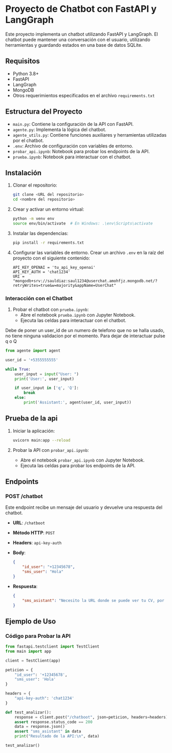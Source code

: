 # Proyecto de Chatbot con FastAPI y LangGraph

Este proyecto implementa un chatbot utilizando FastAPI y LangGraph. El chatbot puede mantener una conversación con el usuario, utilizando herramientas y guardando estados en una base de datos SQLite.

## Requisitos

- Python 3.8+
- FastAPI
- LangGraph
- MongoDB
- Otros requerimientos especificados en el archivo `requirements.txt`

## Estructura del Proyecto

- `main.py`: Contiene la configuración de la API con FastAPI.
- `agente.py`: Implementa la lógica del chatbot.
- `agente_utils.py`: Contiene funciones auxiliares y herramientas utilizadas por el chatbot.
- `.env`: Archivo de configuración con variables de entorno.
- `probar_api.ipynb`: Notebook para probar los endpoints de la API.
- `prueba.ipynb`: Notebook para interactuar con el chatbot.

## Instalación

1. Clonar el repositorio:
    ```sh
    git clone <URL del repositorio>
    cd <nombre del repositorio>
    ```

2. Crear y activar un entorno virtual:
    ```sh
    python -m venv env
    source env/bin/activate  # En Windows: .\env\Scripts\activate
    ```

3. Instalar las dependencias:
    ```sh
    pip install -r requirements.txt
    ```

4. Configurar las variables de entorno. Crear un archivo `.env` en la raíz del proyecto con el siguiente contenido:
    ```
    API_KEY_OPENAI = 'tu_api_key_openai'
    API_KEY_AUTH = 'chat1234'
    URI = "mongodb+srv://sauldiaz:saul1234@userchat.amohfjz.mongodb.net/?retryWrites=true&w=majority&appName=UserChat"
    ```


### Interacción con el Chatbot

1. Probar el chatbot con `prueba.ipynb`:
    - Abre el notebook `prueba.ipynb` con Jupyter Notebook.
    - Ejecuta las celdas para interactuar con el chatbot.

Debe de poner un user_id de un numero de telefono que no se halla usado, no tiene ninguna validacion por el momento.
Para dejar de interactuar pulse q o Q

```python
from agente import agent

user_id = '+5355555555'

while True:
    user_input = input("User: ")
    print('User:', user_input)

    if user_input in ['q', 'Q']:
        break
    else:
        print('Assistant:', agent(user_id, user_input))
```

## Prueba de la api

1. Iniciar la aplicación:
    ```sh
    uvicorn main:app --reload
    ```

2. Probar la API con `probar_api.ipynb`:
    - Abre el notebook `probar_api.ipynb` con Jupyter Notebook.
    - Ejecuta las celdas para probar los endpoints de la API.

## Endpoints

### POST /chatbot
Este endpoint recibe un mensaje del usuario y devuelve una respuesta del chatbot.

- **URL**: `/chatboot`
- **Método HTTP**: `POST`
- **Headers**: `api-key-auth`
- **Body**:
    ```json
    {
        "id_user": "+12345678",
        "sms_user": "Hola"
    }
    ```

- **Respuesta**:
    ```json
    {
        "sms_asistant": "Necesito la URL donde se puede ver tu CV, por favor."
    }
    ```

## Ejemplo de Uso

### Código para Probar la API
```python
from fastapi.testclient import TestClient
from main import app

client = TestClient(app)

peticion = {
    "id_user": '+12345678',
    "sms_user": 'Hola'
}

headers = {
    "api-key-auth": 'chat1234'
}

def test_analizar():
    response = client.post("/chatboot", json=peticion, headers=headers)
    assert response.status_code == 200
    data = response.json()
    assert "sms_asistant" in data
    print("Resultado de la API:\n", data)

test_analizar()
```
